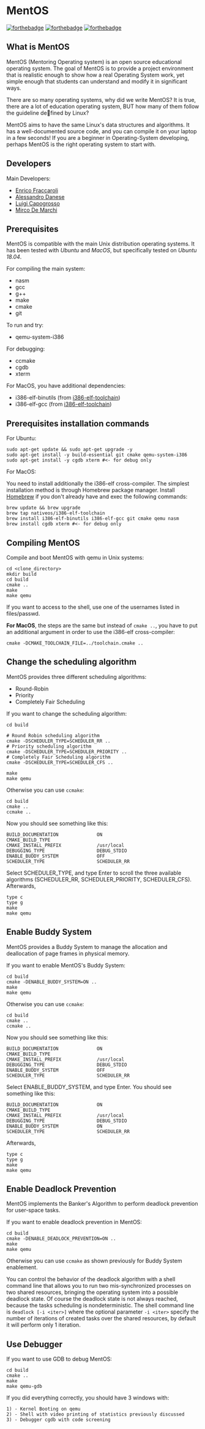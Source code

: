 MentOS
======

[![forthebadge](https://forthebadge.com/images/badges/built-with-love.svg)](https://forthebadge.com)
[![forthebadge](https://forthebadge.com/images/badges/made-with-c.svg)](https://forthebadge.com)
[![forthebadge](https://forthebadge.com/images/badges/for-you.svg)](https://forthebadge.com)

What is MentOS
-----------------

MentOS (Mentoring Operating system) is an open source educational operating
system.
The goal of MentOS is to provide a project environment that is realistic
enough to show how a real Operating System work, yet simple enough that
students can understand and modify it in significant ways.

There are so many operating systems, why did we write MentOS?
It is true, there are a lot of education operating system, BUT
how many of them follow the guideline defined by Linux?

MentOS aims to have the same Linux's data structures and algorithms. It
has a well-documented source code, and you can compile it on your laptop
in a few seconds!
If you are a beginner in Operating-System developing, perhaps MentOS is the
right operating system to start with.


Developers
----------------
Main Developers:

 * [Enrico Fraccaroli](https://github.com/Galfurian)
 * [Alessandro Danese](https://github.com/alessandroDanese88)
 * [Luigi Capogrosso](https://github.com/luigicapogrosso)
 * [Mirco De Marchi](https://github.com/mircodemarchi)

Prerequisites
-----------------

MentOS is compatible with the main Unix distribution operating systems. It has been tested with *Ubuntu* and *MacOS*, but specifically tested on *Ubuntu 18.04*.

For compiling the main system:

 * nasm
 * gcc
 * g++
 * make
 * cmake
 * git

To run and try:

 * qemu-system-i386

For debugging:

 * ccmake
 * cgdb
 * xterm

For MacOS, you have additional dependencies:

 * i386-elf-binutils (from [i386-elf-toolchain](https://github.com/nativeos/homebrew-i386-elf-toolchain))
 * i386-elf-gcc (from [i386-elf-toolchain](https://github.com/nativeos/homebrew-i386-elf-toolchain))

Prerequisites installation commands
-----------------

For Ubuntu:

```
sudo apt-get update && sudo apt-get upgrade -y
sudo apt-get install -y build-essential git cmake qemu-system-i386 
sudo apt-get install -y cgdb xterm #<- for debug only
```

For MacOS:

You need to install additionally the i386-elf cross-compiler. The simplest installation method is through Homebrew package manager. Install [Homebrew](https://brew.sh/index_it) if you don't already have and exec the following commands:

```
brew update && brew upgrade
brew tap nativeos/i386-elf-toolchain
brew install i386-elf-binutils i386-elf-gcc git cmake qemu nasm
brew install cgdb xterm #<- for debug only
```

Compiling MentOS
-----------------
Compile and boot MentOS with qemu in Unix systems:

```
cd <clone_directory>
mkdir build
cd build
cmake ..
make
make qemu
```

If you want to access to the shell, use one of the usernames listed in files/passwd.

**For MacOS**, the steps are the same but instead of `cmake ..`, you have to put an additional argument in order to use the i386-elf cross-compiler:

```
cmake -DCMAKE_TOOLCHAIN_FILE=../toolchain.cmake ..
```

Change the scheduling algorithm
-----------------

MentOS provides three different scheduling algorithms:

* Round-Robin
* Priority
* Completely Fair Scheduling

If you want to change the scheduling algorithm:

```
cd build

# Round Robin scheduling algorithm
cmake -DSCHEDULER_TYPE=SCHEDULER_RR ..
# Priority scheduling algorithm
cmake -DSCHEDULER_TYPE=SCHEDULER_PRIORITY ..
# Completely Fair Scheduling algorithm
cmake -DSCHEDULER_TYPE=SCHEDULER_CFS ..

make
make qemu
```

Otherwise you can use `ccmake`:

```
cd build
cmake ..
ccmake ..
```

Now you should see something like this:

```
BUILD_DOCUMENTATION              ON
CMAKE_BUILD_TYPE
CMAKE_INSTALL_PREFIX             /usr/local
DEBUGGING_TYPE                   DEBUG_STDIO
ENABLE_BUDDY_SYSTEM              OFF
SCHEDULER_TYPE                   SCHEDULER_RR
```

Select SCHEDULER_TYPE, and type Enter to scroll the three available algorithms
(SCHEDULER_RR, SCHEDULER_PRIORITY, SCHEDULER_CFS).
Afterwards,
```
type c
type g
make
make qemu
```

Enable Buddy System
-----------------

MentOS provides a Buddy System to manage the allocation and deallocation of
page frames in physical memory.

If you want to enable MentOS's Buddy System:

```
cd build
cmake -DENABLE_BUDDY_SYSTEM=ON ..
make
make qemu
```

Otherwise you can use `ccmake`:

```
cd build
cmake ..
ccmake ..
```

Now you should see something like this:

```
BUILD_DOCUMENTATION              ON
CMAKE_BUILD_TYPE
CMAKE_INSTALL_PREFIX             /usr/local
DEBUGGING_TYPE                   DEBUG_STDIO
ENABLE_BUDDY_SYSTEM              OFF
SCHEDULER_TYPE                   SCHEDULER_RR
```

Select ENABLE_BUDDY_SYSTEM, and type Enter.
You should see something like this:
```
BUILD_DOCUMENTATION              ON
CMAKE_BUILD_TYPE
CMAKE_INSTALL_PREFIX             /usr/local
DEBUGGING_TYPE                   DEBUG_STDIO
ENABLE_BUDDY_SYSTEM              ON
SCHEDULER_TYPE                   SCHEDULER_RR
```

Afterwards,
```
type c
type g
make
make qemu
```

Enable Deadlock Prevention
-----------------

MentOS implements the Banker's Algorithm to perform deadlock prevention for 
user-space tasks.

If you want to enable deadlock prevention in MentOS:

```
cd build
cmake -DENABLE_DEADLOCK_PREVENTION=ON ..
make
make qemu
```

Otherwise you can use `ccmake` as shown previously for Buddy System enablement.

You can control the behavior of the deadlock algorithm with a shell command 
line that allows you to run two mis-synchronized processes on two shared 
resources, bringing the operating system into a possible deadlock state. 
Of course the deadlock state is not always reached, because the tasks scheduling 
is nondeterministic. The shell command line is `deadlock [-i <iter>]` where the 
optional parameter `-i <iter>` specify the number of iterations of created tasks 
over the shared resources, by default it will perform only 1 iteration. 

Use Debugger
-----------------
If you want to use GDB to debug MentOS:
```
cd build
cmake ..
make
make qemu-gdb
```

If you did everything correctly, you should have 3 windows with:
```
1) - Kernel Booting on qemu
2) - Shell with video printing of statistics previously discussed
3) - Debugger cgdb with code screening
```

